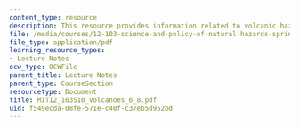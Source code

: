 ```yaml
---
content_type: resource
description: This resource provides information related to volcanic hazards.
file: /media/courses/12-103-science-and-policy-of-natural-hazards-spring-2010/f549ecda08fe571ec40fc37eb5d952bd_MIT12_103S10_volcanoes_6_8.pdf
file_type: application/pdf
learning_resource_types:
- Lecture Notes
ocw_type: OCWFile
parent_title: Lecture Notes
parent_type: CourseSection
resourcetype: Document
title: MIT12_103S10_volcanoes_6_8.pdf
uid: f549ecda-08fe-571e-c40f-c37eb5d952bd
---
```

